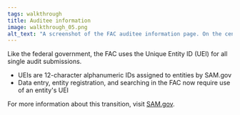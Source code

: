 ```yaml
---
tags: walkthrough
title: Auditee information
image: walkthrough_05.png
alt_text: "A screenshot of the FAC auditee information page. On the center left, there are three text input fields. From top to bottom: Entity UEI, Fiscal period start date, and Fiscal period end date."
---
```


Like the federal government, the FAC uses the Unique Entity ID (UEI) for all single audit submissions.
- UEIs are 12-character alphanumeric IDs assigned to entities by SAM.gov
- Data entry, entity registration, and searching in the FAC now require use of an entity's UEI

For more information about this transition, visit [SAM.gov](https://sam.gov/content/home).